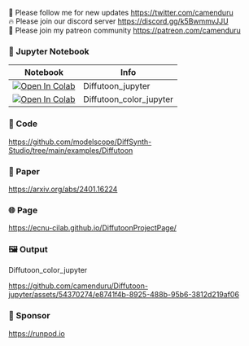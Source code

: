 🐣 Please follow me for new updates https://twitter.com/camenduru <br />
🔥 Please join our discord server https://discord.gg/k5BwmmvJJU <br />
🥳 Please join my patreon community https://patreon.com/camenduru <br />

### 🍊 Jupyter Notebook

| Notebook | Info
| --- | --- |
[![Open In Colab](https://colab.research.google.com/assets/colab-badge.svg)](https://colab.research.google.com/github/camenduru/Diffutoon-jupyter/blob/main/Diffutoon_jupyter.ipynb) | Diffutoon_jupyter
[![Open In Colab](https://colab.research.google.com/assets/colab-badge.svg)](https://colab.research.google.com/github/camenduru/Diffutoon-jupyter/blob/main/Diffutoon_color_jupyter.ipynb) | Diffutoon_color_jupyter

### 🧬 Code
https://github.com/modelscope/DiffSynth-Studio/tree/main/examples/Diffutoon

### 📄 Paper
https://arxiv.org/abs/2401.16224

### 🌐 Page
https://ecnu-cilab.github.io/DiffutoonProjectPage/

### 🖼 Output

Diffutoon_color_jupyter

https://github.com/camenduru/Diffutoon-jupyter/assets/54370274/e8741f4b-8925-488b-95b6-3812d219af06

### 🏢 Sponsor
https://runpod.io
